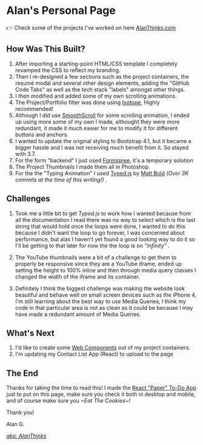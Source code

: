 # Alan's Personal Page

👉 Check some of the projects I've worked on here [AlanThinks.com](http://alanthinks.com)

## How Was This Built?

1.  After importing a starting-point HTML/CSS template I completely revamped the CSS to reflect my branding.
2.  Then I re-designed a few sections such as the project containers, the resumé modal and several other design elements, adding the "GitHub Code Tabs" as well as the tech stack "labels" amongst other things.
3.  I then modified and added some of my own scrolling animations.
4.  The Project/Portfolio filter was done using [Isotope](https://isotope.metafizzy.co/), Highly recommended!
5.  Although I did use [SmoothScroll](http://www.smoothscroll.net/) for some scrolling animation, I ended up using more some of my own I made, althought they were more redundant, it made it much easier for me to modify it for different buttons and anchors.
6.  I wanted to update the original styling to Bootstrap 4.1, but it became a bigger hassle and I was not receiving much benefit from it. So stayed with 3.7.
7.  For the form "backend" I just used [Formspree](http://formspree.io), it's a temporary solution
8.  The Project Thumbnails I made them all in Photoshop.
9.  For the the "Typing Animation" I used [Typed.js](https://mattboldt.com/typed.js/) by [Matt Bold](https://github.com/mattboldt) _(Over 3K commits at the time of this writing!)_ .

## Challenges

1.  Took me a little bit to get _Typed.js_ to work how I wanted because from all the documentation I read there was no way to select which is the last string that would hold once the loops were done, I wanted to do this because I didn't want the loop to go forever, I was concerned about performance, but alas I haven't yet found a good looking way to do it so I'll be getting to that later for now the the loop is on _"Infinity"_ .

2.  The YouTube thumbnails were a bit of a challenge to get them to properly be responsive since they are a YouTube iframe, ended up setting the height to 100% inline and then through media query classes I changed the width of the iframe and its container.

3.  Definitely I think the biggest challenge was making the website look beautiful and behave well on small screen devices such as the iPhone 4, I'm still learning about the best way to use Media Queries, I think my code in that particular area is not as clean as it could be because I may have made a redundant amount of Media Queries.

## What's Next

1.  I'd like to create some [Web Components](http://webcomponents.org) out of my project containers.
2.  I'm updating my Contact List App (React) to upload to the page

## The End

Thanks for taking the time to read this! I made the [React "Paper" To-Do App](http://alanthinks.com/projects/paper-to-do-list-app/index.html) just to put on this page, make sure you check it both in desktop and mobile, and of course make sure you _~Eat The Cookies~!_

Thank you!

Alan G.

[_aka: AlanThinks_](http://AlanThinks.com)
